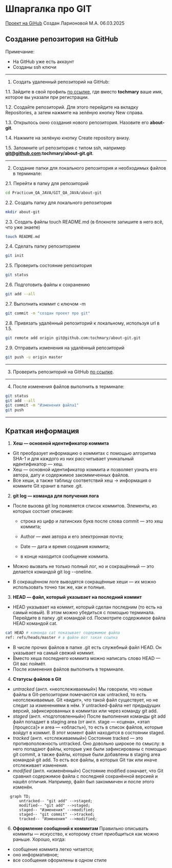# Шпаргалка про GIT
[Проект на GiHub](https://github.com/tochmary/about-git/blob/master/README.md)
Создан Ларионовой М.А. 06.03.2025

## Создание репозитория на GitHub
Примечание: 
* На GitHub уже есть аккаунт
* Созданы ssh ключи 

---

1. Создать удаленный репозиторий на GitHub:

1.1. Зайдите в свой профиль [по ссылке](https://github.com/tochmary), где вместо **tochmary** ваше имя, которое вы указали при регистрации.

1.2. Создайте репозиторий. Для этого перейдите на вкладку Repositories, а затем нажмите на зелёную кнопку New справа.

1.3. Открылось окно создания нового репозитория. Назовите его **about-git**.

1.4. Нажмите на зелёную кнопку Create repository внизу.

1.5. Запомните url репозитория с типом ssh, например **git@github.com:tochmary/about-git.git**.

---

2. Создание папки для локального репозитория и необходимых файлов в терминале:

2.1. Перейти в папку для репозиторий

```bash
cd Practicum_QA_JAVA/GIT_QA_JAVA/about-git
```
2.2. Создать папку для локального репозитория

```bash
mkdir about-git
```
2.3. Создать файлы touch README.md (в блокноте запишите в него всё, что уже знаете)

```bash
touch README.md
```
2.4. Сделать папку репозиторием

```bash
git init
```
2.5. Проверить состояние репозитория

```bash
git status
```
2.6. Подготовить файлы к сохранению

```bash
git add --all
```
2.7. Выполнить коммит с ключом -m

```bash
git commit -m "создан проект про git"
```

2.8. Привязать удалённый репозиторий к локальному, используя url в 1.5.

```bash
git remote add origin git@github.com:tochmary/about-git.git
```

2.9. Отправить изменения на удалённый репозиторий

```bash
git push -u origin master
```
---

3. Проверить репозиторий на GitHub [по ссылке](https://github.com/tochmary/about-git).

---

4. После изменения файлов выполнить в терминале:

```bash
git status
git add --all
git commit -m "Изменения файла1"
git push 
```
---

## Краткая информация

1. **Хеш — основной идентификатор коммита**
* Git преобразует информацию о коммитах с помощью алгоритма SHA-1 и для каждого из них рассчитывает уникальный идентификатор — хеш.
* Хеш — основной идентификатор коммита и позволяет узнать его автора, дату и содержимое закоммиченных файлов.
* Все хеши, а также таблицу соответствий хеш → информация о коммите Git хранит в папке .git.

2. **git log — команда для получения лога**
- После вызова git log появляется список коммитов. Элементы, из которых состоит описание:

    - строка из цифр и латинских букв после слова commit — это хеш коммита;

    - Author — имя автора и его электронная почта;

    - Date — дата и время создания коммита;

    - в конце находится сообщение коммита.

- Можно вызвать не только полный лог, но и сокращённый — это делается командой git log --oneline.
- В сокращённом логе выводятся сокращённые хеши — их можно использовать точно так же, как и полные.

3. **HEAD — файл, который указывает на последний коммит**
* HEAD указывает на коммит, который сделан последним (то есть на самый новый). В этом можно убедиться с помощью терминала. Перейдите в папку .git командой cd. Посмотрите содержимое файла HEAD командой cat.
```bash
cat HEAD # команда cat показывает содержимое файла
ref: refs/heads/master # в файле вот такая ссылка 
```
* В числе прочих файлов в папке .git есть служебный файл HEAD. Он указывает на самый свежий коммит.
* Вместо хеша последнего коммита можно написать слово HEAD — Git вас поймёт.
* После изменения файлов выполнить в терминале. 

4. **Статусы файлов в Git**
* *untracked* (англ. «неотслеживаемый»)
Мы говорили, что новые файлы в Git-репозитории помечаются как untracked, то есть неотслеживаемые. Git «видит», что такой файл существует, но не следит за изменениями в нём. У untracked-файла нет предыдущих версий, зафиксированных в коммитах или через команду git add.
* *staged* (англ. «подготовленный»)
После выполнения команды git add файл попадает в staging area (от англ. stage — «сцена», «этап [процесса]» и area — «область»), то есть в список файлов, которые войдут в коммит. В этот момент файл находится в состоянии staged.
* *tracked* (англ. «отслеживаемый»)
Состояние tracked — это противоположность untracked. Оно довольно широкое по смыслу: в него попадают файлы, которые уже были зафиксированы с помощью git commit, а также файлы, которые были добавлены в staging area командой git add. То есть все файлы, в которых Git так или иначе отслеживает изменения.
* *modified* (англ. «изменённый»)
Состояние modified означает, что Git сравнил содержимое файла с последней сохранённой версией и нашёл отличия. Например, файл был закоммичен и после этого изменён.

```mermaid
  graph TD;
      untracked-- "git add" -->staged;
      modified-- "git add" -->staged;
      staged-- "Изменения" -->modified;
      staged-- "git commit" -->tracked;
      tracked-- "Изменения" -->modified;
```

6. **Оформление сообщений к коммитам**
Правильно описывать коммиты — искусство, к которому стоит приобщиться как можно раньше. Хорошо, когда:
* сообщение коммита легко читается;
* оно информативное;
* все сообщения оформлены в одном стиле